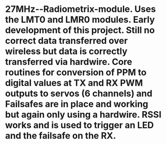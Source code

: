 # 27MHz--Radiometrix-module. Uses the LMT0 and LMR0 modules. Early development of this project. Still no correct data transferred over wireless but data is correctly transferred via hardwire. Core routines for conversion of PPM to digital values at TX and RX PWM outputs to servos (6 channels) and Failsafes are in place and working but again only using a hardwire. RSSI works and is used to trigger an LED and the failsafe on the RX.
